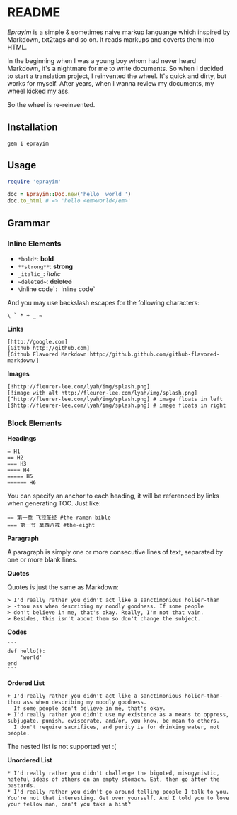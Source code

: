 # README

_Eprayim_ is a simple & sometimes naive markup languange which inspired by Markdown, txt2tags and so on. It reads markups and coverts them into HTML. 

In the beginning when I was a young boy whom had never heard Markdown, it's a nightmare for me to write documents. So when I decided to start a translation project, I reinvented the wheel. It's quick and dirty, but works for myself. After years, when I wanna review my documents, my wheel kicked my ass.

So the wheel is re-reinvented.

## Installation

```
gem i eprayim
```

## Usage

```ruby
require 'eprayim'

doc = Eprayim::Doc.new('hello _world_')
doc.to_html # => 'hello <em>world</em>'
```

## Grammar

### Inline Elements

+ `*bold*`: **bold**
+ `**strong**`: **strong**
+ `_italic_`: *italic*
+ `~deleted~`: <del>deleted</del>
+ `\`inline code\``: `inline code`

And you may use backslash escapes for the following characters:

    \ ` * + _ ~ 

**Links**

    [http://google.com] 
    [Github http://github.com]
    [Github Flavored Markdown http://github.github.com/github-flavored-markdown/]

**Images**

    [!http://fleurer-lee.com/lyah/img/splash.png]
    [!image with alt http://fleurer-lee.com/lyah/img/splash.png]
    [^http://fleurer-lee.com/lyah/img/splash.png] # image floats in left
    [$http://fleurer-lee.com/lyah/img/splash.png] # image floats in right

### Block Elements 

**Headings**

    = H1 
    == H2
    === H3
    ==== H4
    ===== H5
    ====== H6

You can specify an anchor to each heading, it will be referenced by links when generating TOC. Just like:

    == 第一章 飞拉圣经 #the-ramen-bible
    === 第一节 莫西八戒 #the-eight

**Paragraph**

A paragraph is simply one or more consecutive lines of text, separated by one or more blank lines. 

**Quotes**

Quotes is just the same as Markdown: 

    > I'd really rather you didn't act like a sanctimonious holier-than
    > -thou ass when describing my noodly goodness. If some people  
    > don't believe in me, that's okay. Really, I'm not that vain.  
    > Besides, this isn't about them so don't change the subject. 

**Codes**

    ```
    def hello():
        'world'
    end
    ```

**Ordered List**

    + I'd really rather you didn't act like a sanctimonious holier-than-thou ass when describing my noodly goodness. 
      If some people don't believe in me, that's okay.
    + I'd really rather you didn't use my existence as a means to oppress, subjugate, punish, eviscerate, and/or, you know, be mean to others. 
      I don't require sacrifices, and purity is for drinking water, not people. 

The nested list is not supported yet :(

**Unordered List**

    * I'd really rather you didn't challenge the bigoted, misogynistic, hateful ideas of others on an empty stomach. Eat, then go after the bastards. 
    * I'd really rather you didn't go around telling people I talk to you. You're not that interesting. Get over yourself. And I told you to love your fellow man, can't you take a hint? 
